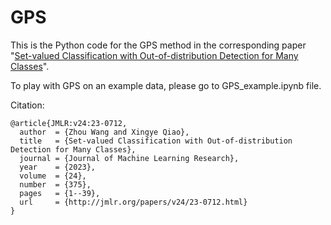 # GPS

This is the Python code for the GPS method in the corresponding paper "[Set-valued Classification with Out-of-distribution Detection for Many Classes](http://jmlr.org/papers/v24/23-0712.html)".

To play with GPS on an example data, please go to GPS_example.ipynb file.

Citation:
```
@article{JMLR:v24:23-0712,
  author  = {Zhou Wang and Xingye Qiao},
  title   = {Set-valued Classification with Out-of-distribution Detection for Many Classes},
  journal = {Journal of Machine Learning Research},
  year    = {2023},
  volume  = {24},
  number  = {375},
  pages   = {1--39},
  url     = {http://jmlr.org/papers/v24/23-0712.html}
}
```
